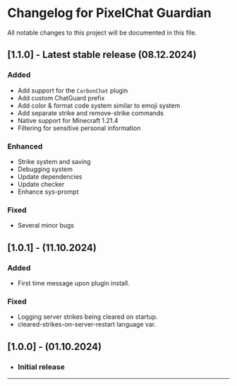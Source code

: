 # Changelog for PixelChat Guardian

All notable changes to this project will be documented in this file.

## [1.1.0] - Latest stable release (08.12.2024)

### Added

- Add support for the `CarbonChat` plugin
- Add custom ChatGuard prefix
- Add color & format code system similar to emoji system
- Add separate strike and remove-strike commands
- Native support for Minecraft 1.21.4
- Filtering for sensitive personal information

### Enhanced

- Strike system and saving
- Debugging system
- Update dependencies
- Update checker
- Enhance sys-prompt

### Fixed

- Several minor bugs

## [1.0.1] - (11.10.2024)

### Added

- First time message upon plugin install.

### Fixed

- Logging server strikes being cleared on startup.
- cleared-strikes-on-server-restart language var.

## [1.0.0] - (01.10.2024)

- ### Initial release

---